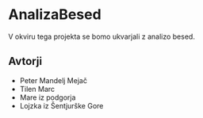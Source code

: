 # AnalizaBesed

V okviru tega projekta se bomo ukvarjali z analizo besed.

## Avtorji

* Peter Mandelj Mejač
* Tilen Marc
* Mare iz podgorja
* Lojzka iz Šentjurške Gore